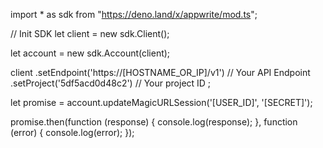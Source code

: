 import * as sdk from "https://deno.land/x/appwrite/mod.ts";

// Init SDK
let client = new sdk.Client();

let account = new sdk.Account(client);

client
    .setEndpoint('https://[HOSTNAME_OR_IP]/v1') // Your API Endpoint
    .setProject('5df5acd0d48c2') // Your project ID
;


let promise = account.updateMagicURLSession('[USER_ID]', '[SECRET]');

promise.then(function (response) {
    console.log(response);
}, function (error) {
    console.log(error);
});